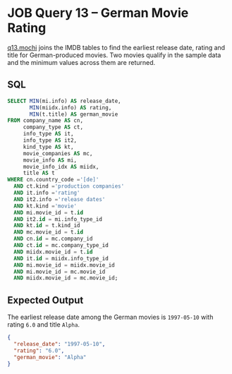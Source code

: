 # JOB Query 13 – German Movie Rating

[q13.mochi](./q13.mochi) joins the IMDB tables to find the earliest release date, rating and title for German-produced movies. Two movies qualify in the sample data and the minimum values across them are returned.

## SQL
```sql
SELECT MIN(mi.info) AS release_date,
       MIN(miidx.info) AS rating,
       MIN(t.title) AS german_movie
FROM company_name AS cn,
     company_type AS ct,
     info_type AS it,
     info_type AS it2,
     kind_type AS kt,
     movie_companies AS mc,
     movie_info AS mi,
     movie_info_idx AS miidx,
     title AS t
WHERE cn.country_code ='[de]'
  AND ct.kind ='production companies'
  AND it.info ='rating'
  AND it2.info ='release dates'
  AND kt.kind ='movie'
  AND mi.movie_id = t.id
  AND it2.id = mi.info_type_id
  AND kt.id = t.kind_id
  AND mc.movie_id = t.id
  AND cn.id = mc.company_id
  AND ct.id = mc.company_type_id
  AND miidx.movie_id = t.id
  AND it.id = miidx.info_type_id
  AND mi.movie_id = miidx.movie_id
  AND mi.movie_id = mc.movie_id
  AND miidx.movie_id = mc.movie_id;
```

## Expected Output
The earliest release date among the German movies is `1997-05-10` with rating `6.0` and title `Alpha`.
```json
{
  "release_date": "1997-05-10",
  "rating": "6.0",
  "german_movie": "Alpha"
}
```
